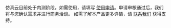 仿真云目前处于内测阶段，如需使用，请填写 [使用申请](https://cloud.tencent.com/apply/p/0pkodydqmypq)。申请审核通过后，我们将与您确认需求并进行商务洽谈。 如需了解本产品更多详情，请 [联系我们](https://cloud.tencent.com/online-service?from=doc_282) 获得支持。
